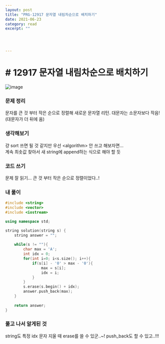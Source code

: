 ```yaml
---
layout: post
title: "PRG-12917 문자열 내림차순으로 배치하기" 
date: 2021-06-23
category: read 
excerpt: ""




---
```


# # 12917 문자열 내림차순으로 배치하기

![image](https://user-images.githubusercontent.com/28949235/123055407-ce5b0880-d440-11eb-8eb8-905a8bcbed68.png)

### 문제 정리

문자를 큰 것 부터 작은 순으로 정렬해 새로운 문자열 리턴. 대문자는 소문자보다 작음! (대문자가 더 뒤에 옴)

### 생각해보기

걍 sort 쓰면 될 것 같지만 우선 \<algorithm> 안 쓰고 해보자면...  
계속 최솟값 찾아서 새 string에 append하는 식으로 해야 할 듯

### 코드 쓰기

문제 잘 읽기... 큰 것 부터 작은 순으로 정렬이었다..!

### 내 풀이

```c++
#include <string>
#include <vector>
#include <iostream>

using namespace std;

string solution(string s) {
    string answer = "";
    
    while(s != ""){
        char max = 'A';
        int idx = 0;
        for(int i=0; i<s.size(); i++){
            if(s[i] - '0' > max - '0'){
                max = s[i];
                idx = i;
            }
        }
        s.erase(s.begin() + idx);
        answer.push_back(max);
    }
    
    return answer;
}
```



### 풀고 나서 알게된 것

string도 특정 idx 문자 지울 때 erase를 쓸 수 있군..~! push_back도 할 수 있고..!!!
